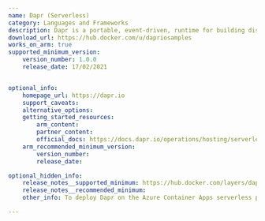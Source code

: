 ```yaml
---
name: Dapr (Serverless)
category: Languages and Frameworks
description: Dapr is a portable, event-driven, runtime for building distributed applications across cloud and edge.
download_url: https://hub.docker.com/u/dapriosamples
works_on_arm: true
supported_minimum_version:
    version_number: 1.0.0
    release_date: 17/02/2021


optional_info:
    homepage_url: https://dapr.io
    support_caveats:
    alternative_options:
    getting_started_resources:
        arm_content:
        partner_content:
        official_docs: https://docs.dapr.io/operations/hosting/serverless/
    arm_recommended_minimum_version:
        version_number:
        release_date:

optional_hidden_info:
    release_notes__supported_minimum: https://hub.docker.com/layers/dapriosamples/hello-k8s-node/1.0.0/images/sha256-a39ab73532a9bee5486336d67a6f916551d15d34acb4cb611fd4f4b7dfbfbbbc?context=explore
    release_notes__recommended_minimum:
    other_info: To deploy Dapr on the Azure Container Apps serverless platform, the docker images dapriosamples/hello-k8s-node and dapriosamples/hello-k8s-python are required for which the ARM64 support was added from 1.0.0 version. Kindly refer [link](https://learn.microsoft.com/en-us/azure/container-apps/microservices-dapr?tabs=bash%2Cazure-cli).

---
```

